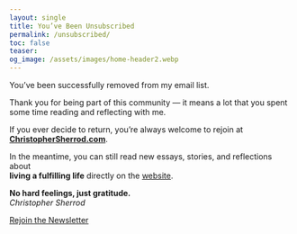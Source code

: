 ```yaml
---
layout: single
title: You’ve Been Unsubscribed
permalink: /unsubscribed/
toc: false
teaser:
og_image: /assets/images/home-header2.webp
---
```

You’ve been successfully removed from my email list.

Thank you for being part of this community — it means a lot that you spent some time reading and reflecting with me.

If you ever decide to return, you’re always welcome to rejoin at  
[**ChristopherSherrod.com**](https://christophersherrod.com).

In the meantime, you can still read new essays, stories, and reflections about  
**living a fulfilling life** directly on the [website](https://christophersherrod.com/).

**No hard feelings, just gratitude.**  
*Christopher Sherrod*

[Rejoin the Newsletter](https://christophersherrod.com#newsletter)
